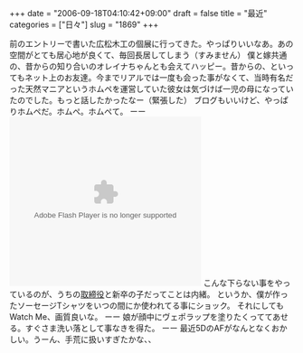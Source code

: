 +++
date = "2006-09-18T04:10:42+09:00"
draft = false
title = "最近"
categories = ["日々"]
slug = "1869"
+++

前のエントリーで書いた広松木工の個展に行ってきた。やっぱりいいなあ。あの空間がとても居心地が良くて、毎回長居してしまう（すみません）
僕と嫁共通の、昔からの知り合いのオレイナちゃんとも会えてハッピー。昔からの、といってもネット上のお友達。今までリアルでは一度も会った事がなくて、当時有名だった天然マニアというホムペを運営していた彼女は気づけば一児の母になっていたのでした。もっと話したかったなー（緊張した）
ブログもいいけど、やっぱりホムペだ。ホムペ。ホムペて。
ーー
<object width="339" height="300"><param name="movie" value="http://www.watchme.tv/p/video_output.swf?mid=b58f7d184743106a8a66028b7a28937c"></param><embed src="http://www.watchme.tv/p/video_output.swf?mid=b58f7d184743106a8a66028b7a28937c" type="application/x-shockwave-flash" width="339" height="300"></embed></object>
こんな下らない事をやっているのが、うちの<a href="http://kentarow.jugem.jp/" target="_blank">取締役</a>と新卒の子だってことは内緒。
というか、僕が作ったソーセージTシャツをいつの間にか使われてる事にショック。
それにしてもWatch Me、画質良いな。
ーー
娘が顔中にヴェポラップを塗りたくっててあせる。すぐさま洗い落として事なきを得た。
ーー
最近5DのAFがなんとなくおかしい。うーん、手荒に扱いすぎたかな、、
